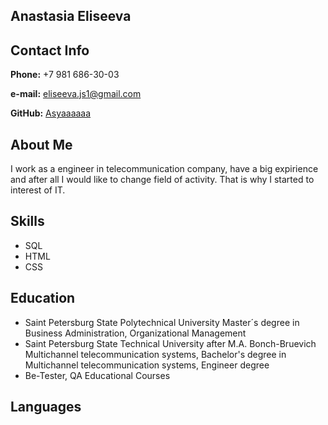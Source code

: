 ## Anastasia Eliseeva


## Contact Info
**Phone:** +7 981 686-30-03


**e-mail:** eliseeva.js1@gmail.com


**GitHub:** [Asyaaaaaa](https://github.com/Asyaaaaaa)


## About Me
I work as a engineer in telecommunication company, have a big expirience and after all I would like to change field of activity. That is why I started to interest of IT.


## Skills

* SQL
* HTML
* CSS



## Education

* Saint Petersburg State Polytechnical University
Master´s degree in Business Administration, Organizational Management
* Saint Petersburg State Technical University after M.A. Bonch-Bruevich
Multichannel telecommunication systems, Bachelor's degree in Multichannel telecommunication systems, Engineer degree
* Be-Tester, QA Educational Courses

## Languages
